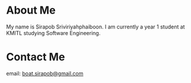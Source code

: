 # About Me
My name is Sirapob Sriviriyahphaiboon. I am currently a year 1 student at KMITL studying Software Engineering.

# Contact Me
email: boat.sirapob@gmail.com
